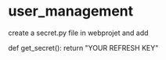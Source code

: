# user_management

create a secret.py file in webprojet and add


def get_secret():
    return "YOUR REFRESH KEY"
